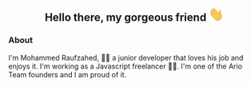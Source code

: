 <main>
  <h2 align="center"><b>Hello there, my gorgeous friend</b> <img src="https://github.com/ABSphreak/ABSphreak/blob/master/gifs/Hi.gif" width="30px"></h2>
  <h3>About</h3>
  <p>I'm Mohammed Raufzahed, 👨‍💻 a junior developer that loves his job and enjoys it. I'm working as a  Javascript freelancer 👨‍💻. I'm one of the Ario Team founders and I am proud of it.</p>
</main>
